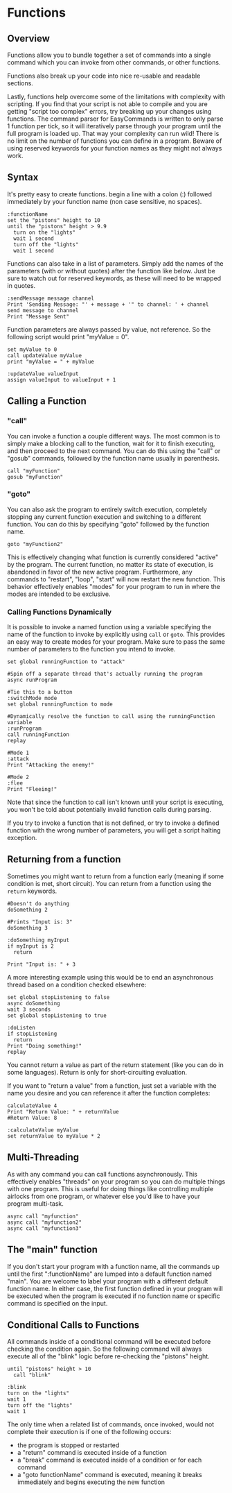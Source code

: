 # Functions

## Overview 
Functions allow you to bundle together a set of commands into a single command which you can invoke from other commands, or other functions.

Functions also break up your code into nice re-usable and readable sections.

Lastly, functions help overcome some of the limitations with complexity with scripting.  If you find that your script is not able to compile and you are getting "script too complex" errors, try breaking up your changes using functions.  The command parser for EasyCommands is written to only parse 1 function per tick, so it will iteratively parse through your program until the full program is loaded up.  That way your complexity can run wild! There is no limit on the number of functions you can define in a program.  Beware of using reserved keywords for your function names as they might not always work.  

## Syntax 
It's pretty easy to create functions.  begin a line with a colon (:) followed immediately by your function name (non case sensitive, no spaces).  

```
:functionName
set the "pistons" height to 10
until the "pistons" height > 9.9
  turn on the "lights"
  wait 1 second
  turn off the "lights"
  wait 1 second
```

Functions can also take in a list of parameters.  Simply add the names of the parameters (with or without quotes) after the function like below.  Just be sure to watch out for reserved keywords, as these will need to be wrapped in quotes.

```
:sendMessage message channel 
Print 'Sending Message: "' + message + '" to channel: ' + channel
send message to channel
Print "Message Sent"
```

Function parameters are always passed by value, not reference.  So the following script would print "myValue = 0".

```
set myValue to 0
call updateValue myValue
print "myValue = " + myValue

:updateValue valueInput
assign valueInput to valueInput + 1
```

## Calling a Function

### "call"
You can invoke a function a couple different ways.  The most common is to simply make a blocking call to the function, wait for it to finish executing, and then proceed to the next command.  You can do this using the "call" or "gosub" commands, followed by the function name usually in parenthesis.

```
call "myFunction"
gosub "myFunction"
```

### "goto"
You can also ask the program to entirely switch execution, completely stopping any current function execution and switching to a different function. You can do this by specifying "goto" followed by the function name.

```
goto "myFunction2"
```

This is effectively changing what function is currently considered "active" by the program.  The current function, no matter its state of execution, is abandoned in favor of the new active program.  Furthermore, any commands to "restart", "loop", "start" will now restart the new function.  This behavior effectively enables "modes" for your program to run in where the modes are intended to be exclusive. 

### Calling Functions Dynamically
It is possible to invoke a named function using a variable specifying the name of the function to invoke by explicitly using ```call``` or ```goto```.  This provides an easy way to create modes for your program.  Make sure to pass the same number of parameters to the function you intend to invoke.

```
set global runningFunction to "attack"

#Spin off a separate thread that's actually running the program
async runProgram

#Tie this to a button
:switchMode mode
set global runningFunction to mode

#Dynamically resolve the function to call using the runningFunction variable
:runProgram
call runningFunction
replay

#Mode 1
:attack
Print "Attacking the enemy!"

#Mode 2
:flee
Print "Fleeing!"
```

Note that since the function to call isn't known until your script is executing, you won't be told about potentially invalid function calls during parsing.  

If you try to invoke a function that is not defined, or try to invoke a defined function with the wrong number of parameters, you will get a script halting exception.

## Returning from a function
Sometimes you might want to return from a function early (meaning if some condition is met, short circuit).  You can return from a function using the ```return``` keywords.

```
#Doesn't do anything
doSomething 2

#Prints "Input is: 3"
doSomething 3

:doSomething myInput
if myInput is 2
  return

Print "Input is: " + 3
```

A more interesting example using this would be to end an asynchronous thread based on a condition checked elsewhere:

```
set global stopListening to false
async doSomething
wait 3 seconds
set global stopListening to true

:doListen
if stopListening
  return
Print "Doing something!"
replay
```

You cannot return a value as part of the return statement (like you can do in some languages).  Return is only for short-circuiting evaluation.

If you want to "return a value" from a function, just set a variable with the name you desire and you can reference it after the function completes:

```
calculateValue 4
Print "Return Value: " + returnValue
#Return Value: 8

:calculateValue myValue
set returnValue to myValue * 2
```

## Multi-Threading
As with any command you can call functions asynchronously.  This effectively enables "threads" on your program so you can do multiple things with one program.  This is useful for doing things like controlling multiple airlocks from one program, or whatever else you'd like to have your program multi-task.  

```
async call "myfunction"
async call "myfunction2"
async call "myfunction3"
```

## The "main" function

If you don't start your program with a function name, all the commands up until the first ":functionName" are lumped into a default function named "main".  You are welcome to label your program with a different default function name.  In either case, the first function defined in your program will be executed when the program is executed if no function name or specific command is specified on the input.  

## Conditional Calls to Functions

All commands inside of a conditional command will be executed before checking the condition again.  So the following command will always execute all of the "blink" logic before re-checking the "pistons" height.

```
until "pistons" height > 10
  call "blink"
  
:blink
turn on the "lights"
wait 1
turn off the "lights"
wait 1
```

The only time when a related list of commands, once invoked, would not complete their execution is if one of the following occurs:
* the program is stopped or restarted 
* a "return" command is executed inside of a function
* a "break" command is executed inside of a condition or for each command
* a "goto functionName" command is executed, meaning it breaks immediately and begins executing the new function